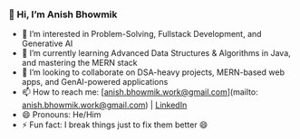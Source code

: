 ### 👋 Hi, I’m Anish Bhowmik

- 👀 I’m interested in Problem-Solving, Fullstack Development, and Generative AI  
- 🌱 I’m currently learning Advanced Data Structures & Algorithms in Java, and mastering the MERN stack  
- 💞️ I’m looking to collaborate on DSA-heavy projects, MERN-based web apps, and GenAI-powered applications  
- 📫 How to reach me: [anish.bhowmik.work@gmail.com](mailto: anish.bhowmik.work@gmail.com) | [LinkedIn](www.linkedin.com/in/anish-bhowmik03)  
- 😄 Pronouns: He/Him  
- ⚡ Fun fact: I break things just to fix them better 😄  



<!---
AnishB2302/AnishB2302 is a ✨ special ✨ repository because its `README.md` (this file) appears on your GitHub profile.
You can click the Preview link to take a look at your changes.
--->
